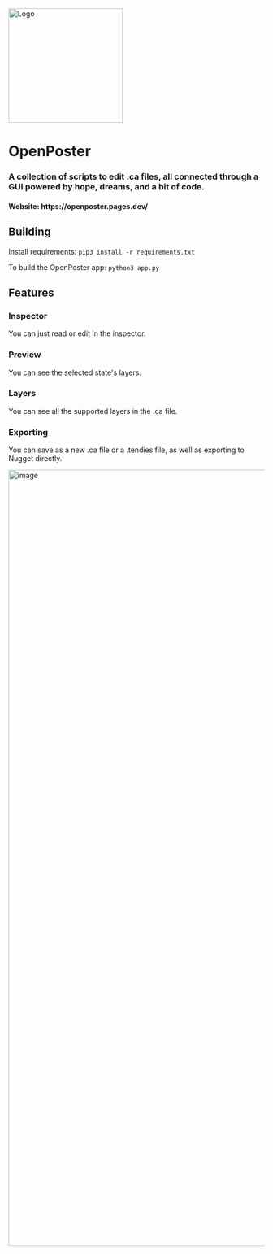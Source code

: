   <img width="225" height="225" src="/assets/openposter.png" alt="Logo">

<h1>OpenPoster</h1>

<h3>A collection of scripts to edit .ca files, all connected through a GUI powered by hope, dreams, and a bit of code.</h3>

<h4>Website: https://openposter.pages.dev/</h4>
</div>

<!-- back to normal markdown we go -->
## Building

Install requirements:
````pip3 install -r requirements.txt````

To build the OpenPoster app:
```python3 app.py```

## Features

### Inspector
You can just read or edit in the inspector.

### Preview
You can see the selected state's layers.

### Layers
You can see all the supported layers in the .ca file.

### Exporting
You can save as a new .ca file or a .tendies file, as well as exporting to Nugget directly.

<img width="1527" alt="image" src="https://github.com/user-attachments/assets/8f415f35-9110-4551-9fa0-b8c0ad029410" /><div align="center">